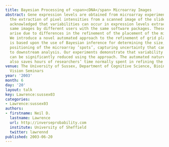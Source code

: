 ```yaml
---
title: Bayesian Processing of <span>cDNA</span> Microarray Images
abstract: Gene expression levels are obtained from microarray experiments through
  the extraction of pixel intensities from a scanned image of the slide. It is widely
  acknowledged that variabilities can occur in expression levels extracted from the
  same images by different users with the same software packages. These inconsistencies
  arise due to differences in the refinement of the placement of the microarray ’grids’.
  We introduce a novel automated approach to the refinement of grid placements that
  is based upon the use of Bayesian inference for determining the size, shape and
  positioning of the microarray ’spots’, capturing uncertainty that can be passed
  to downstream analysis. Our experiments demonstrate that variability between users
  can be significantly reduced using the approach. The automated nature of the approach
  also saves hours of researchers’ time normally spent in refining the grid placement.
venue: The University of Sussex, Department of Cognitive Science, Bioinformatics and
  Vision Seminars
year: '2003'
month: 6
day: '20'
layout: talk
key: Lawrence:sussex03
categories:
- Lawrence:sussex03
authors:
- firstname: Neil D.
  lastname: Lawrence
  url: http://inverseprobability.com
  institute: University of Sheffield
  twitter: lawrennd
published: 2003-06-20
---
```

